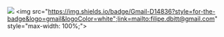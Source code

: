 <a href="https://www.linkedin.com/in/filipediasbittencourt/" rel="nofollow"><img src="https://img.shields.io/badge/LinkedIn-0077B5?style=for-the-badge&logo=linkedin&logoColor=white;link=https://www.linkedin.com/in/filipediasbittencourt/" style="max-width: 100%;"></a>
<img src="https://img.shields.io/badge/Gmail-D14836?style=for-the-badge&logo=gmail&logoColor=white";link=mailto:filipe.dbitt@gmail.com" style="max-width: 100%;">

